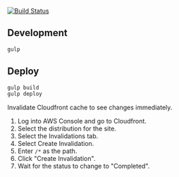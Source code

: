 [![Build Status](https://travis-ci.org/ethical-trading-initiative/history.svg?branch=master)](https://travis-ci.org/ethical-trading-initiative/history)

## Development

```bash
gulp
```

## Deploy

```bash
gulp build
gulp deploy
```

Invalidate Cloudfront cache to see changes immediately.

1. Log into AWS Console and go to Cloudfront.
2. Select the distribution for the site.
3. Select the Invalidations tab.
4. Select Create Invalidation.
5. Enter `/*` as the path.
6. Click "Create Invalidation".
7. Wait for the status to change to "Completed".
